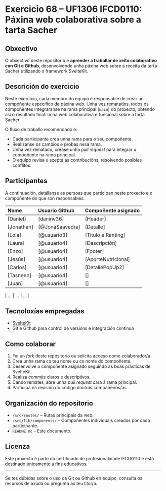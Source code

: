 # Exercicio 68 – UF1306 IFCD0110: Páxina web colaborativa sobre a tarta Sacher

## Obxectivo

O obxectivo deste repositorio é **aprender a traballar de xeito colaborativo con Git e Github**, desenvolvendo unha páxina web sobre a receita da tarta Sacher utilizando o framework SvelteKit.

## Descrición do exercicio

Neste exercicio, cada membro do equipo é responsable de crear un compoñente específico da páxina web. Unha vez rematados, todos os compoñentes integraranse na rama principal (`main`) do proxecto, obtendo así o resultado final: unha web colaborativa e funcional sobre a tarta Sacher.

O fluxo de traballo recomendado é:

- Cada participante crea unha rama para o seu compoñente.
- Realízanse os cambios e probas nesa rama.
- Unha vez rematado, créase unha *pull request* para integrar o compoñente na rama principal.
- O equipo revisa e acepta as contribucións, resolvendo posibles conflitos.


## Participantes

A continuación, detállanse as persoas que participan neste proxecto e o compoñente do que son responsables:


| Nome | Usuario Github | Compoñente asignado |
| :-- | :-- | :-- |
| [Daniel] | [daninv36] | [Header] |
| [Jonathan] | [@JonaSaavedra] | [Detalle] |
| [Lola] | [@usuario3] | [Título e Ranting] |
| [Laura] | [@usuario4] | [Descripción] |
| [Enzo] | [@usuario4] | [Footer] |
| [Jesús] | [@usuario4] | [AporteNutricional] |
| [Carlos] | [@usuario4] | [DetallePopUp2] |
| [Tasneen] | [@usuario4] | [] |
| [Juan] | [@usuario4] | [] |




| ... | ... | ... |


## Tecnoloxías empregadas

- [SvelteKit](https://kit.svelte.dev/)
- Git e Github para control de versións e integración continua


## Como colaborar

1. Fai un *fork* deste repositorio ou solicita acceso como colaborador/a.
2. Crea unha rama co teu nome ou co nome do compoñente.
3. Desenvolve o compoñente asignado seguindo as boas prácticas de SvelteKit.
4. Realiza *commits* claros e descriptivos.
5. Cando remates, abre unha *pull request* cara á rama principal.
6. Participa na revisión do código doutros compañeiros/as.

## Organización do repositorio

- `/src/routes/` – Rutas principais da web.
- `/src/lib/components/` – Compoñentes individuais creados por cada participante.
- `README.md` – Este documento.


## Licenza

Este proxecto é parte do certificado de profesionalidade IFCD0110 e está destinado únicamente a fins educativos.

---

Se tes dúbidas sobre o uso de Git ou Github en equipo, consulta os recursos de axuda ou pregunta ao teu titor/a.
